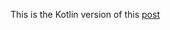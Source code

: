 This is the Kotlin version of this [post](http://mobiledevhub.com/2017/10/25/android-fundamentals-what-are-assets-and-how-to-use-them/)
